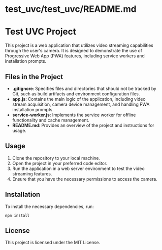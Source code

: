 # test_uvc/test_uvc/README.md

# Test UVC Project

This project is a web application that utilizes video streaming capabilities through the user's camera. It is designed to demonstrate the use of Progressive Web App (PWA) features, including service workers and installation prompts.

## Files in the Project

- **.gitignore**: Specifies files and directories that should not be tracked by Git, such as build artifacts and environment configuration files.
- **app.js**: Contains the main logic of the application, including video stream acquisition, camera device management, and handling PWA installation prompts.
- **service-worker.js**: Implements the service worker for offline functionality and cache management.
- **README.md**: Provides an overview of the project and instructions for usage.

## Usage

1. Clone the repository to your local machine.
2. Open the project in your preferred code editor.
3. Run the application in a web server environment to test the video streaming features.
4. Ensure that you have the necessary permissions to access the camera.

## Installation

To install the necessary dependencies, run:

```
npm install
```

## License

This project is licensed under the MIT License.